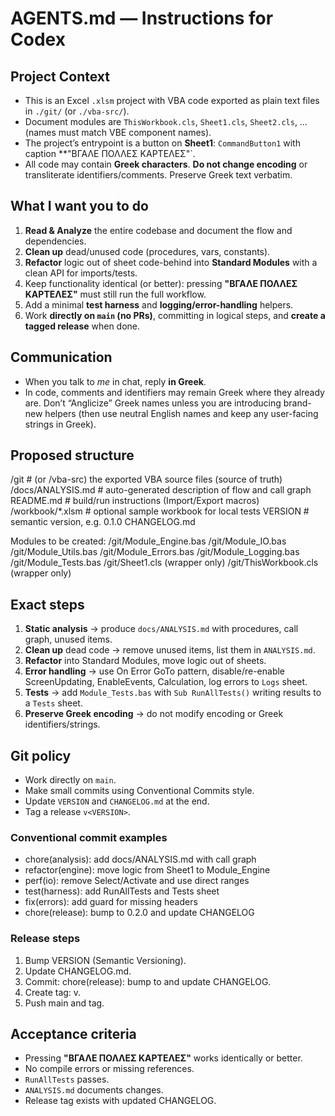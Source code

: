 # AGENTS.md — Instructions for Codex

## Project Context
- This is an Excel `.xlsm` project with VBA code exported as plain text files in `./git/` (or `./vba-src/`).
- Document modules are `ThisWorkbook.cls`, `Sheet1.cls`, `Sheet2.cls`, … (names must match VBE component names).
- The project’s entrypoint is a button on **Sheet1**: `CommandButton1` with caption **"ΒΓΑΛΕ ΠΟΛΛΕΣ ΚΑΡΤΕΛΕΣ"`.
- All code may contain **Greek characters**. **Do not change encoding** or transliterate identifiers/comments. Preserve Greek text verbatim.

## What I want you to do
1) **Read & Analyze** the entire codebase and document the flow and dependencies.
2) **Clean up** dead/unused code (procedures, vars, constants).
3) **Refactor** logic out of sheet code-behind into **Standard Modules** with a clean API for imports/tests.
4) Keep functionality identical (or better): pressing **"ΒΓΑΛΕ ΠΟΛΛΕΣ ΚΑΡΤΕΛΕΣ"** must still run the full workflow.
5) Add a minimal **test harness** and **logging/error-handling** helpers.
6) Work **directly on `main` (no PRs)**, committing in logical steps, and **create a tagged release** when done.

## Communication
- When you talk to *me* in chat, reply **in Greek**.
- In code, comments and identifiers may remain Greek where they already are. Don’t “Anglicize” Greek names unless you are introducing brand-new helpers (then use neutral English names and keep any user-facing strings in Greek).

## Proposed structure
/git                   # (or /vba-src) the exported VBA source files (source of truth)
/docs/ANALYSIS.md      # auto-generated description of flow and call graph
README.md              # build/run instructions (Import/Export macros)
/workbook/*.xlsm       # optional sample workbook for local tests
VERSION                # semantic version, e.g. 0.1.0
CHANGELOG.md

Modules to be created:
/git/Module_Engine.bas
/git/Module_IO.bas
/git/Module_Utils.bas
/git/Module_Errors.bas
/git/Module_Logging.bas
/git/Module_Tests.bas
/git/Sheet1.cls (wrapper only)
/git/ThisWorkbook.cls (wrapper only)

## Exact steps
1. **Static analysis** → produce `docs/ANALYSIS.md` with procedures, call graph, unused items.
2. **Clean up** dead code → remove unused items, list them in `ANALYSIS.md`.
3. **Refactor** into Standard Modules, move logic out of sheets.
4. **Error handling** → use On Error GoTo pattern, disable/re-enable ScreenUpdating, EnableEvents, Calculation, log errors to `Logs` sheet.
5. **Tests** → add `Module_Tests.bas` with `Sub RunAllTests()` writing results to a `Tests` sheet.
6. **Preserve Greek encoding** → do not modify encoding or Greek identifiers/strings.

## Git policy
- Work directly on `main`.
- Make small commits using Conventional Commits style.
- Update `VERSION` and `CHANGELOG.md` at the end.
- Tag a release `v<VERSION>`.

### Conventional commit examples
- chore(analysis): add docs/ANALYSIS.md with call graph
- refactor(engine): move logic from Sheet1 to Module_Engine
- perf(io): remove Select/Activate and use direct ranges
- test(harness): add RunAllTests and Tests sheet
- fix(errors): add guard for missing headers
- chore(release): bump to 0.2.0 and update CHANGELOG

### Release steps
1. Bump VERSION (Semantic Versioning).
2. Update CHANGELOG.md.
3. Commit: chore(release): bump to <VERSION> and update CHANGELOG.
4. Create tag: v<VERSION>.
5. Push main and tag.

## Acceptance criteria
- Pressing **"ΒΓΑΛΕ ΠΟΛΛΕΣ ΚΑΡΤΕΛΕΣ"** works identically or better.
- No compile errors or missing references.
- `RunAllTests` passes.
- `ANALYSIS.md` documents changes.
- Release tag exists with updated CHANGELOG.
